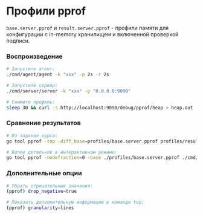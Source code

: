 # Профили pprof
`base.server.pprof` и `result.server.pprof` - профили памяти для конфигурации с in-memory хранилищем и включенной проверкой подписи.

### Воспроизведение
```bash
# Запустите агент:
./cmd/agent/agent -k "xxx" -p 2s -r 2s

# Запустите сервер:
./cmd/server/server -k "xxx" -p "0.0.0.0:9090"

# Снимите профиль:
sleep 30 && curl -s http://localhost:9090/debug/pprof/heap > heap.out
```

### Сравнение результатов
```bash
# Из задания курса:
go tool pprof -top -diff_base=profiles/base.server.pprof profiles/result.server.pprof

# Более детальное в интерактивном режиме:
go tool pprof -nodefraction=0 -base ./profiles/base.server.pprof ./cmd/server/server ./profiles/result.server.pprof
```

### Дополнительные опции
```bash
# Убрать отрицательные значения:
(pprof) drop_negative=true

# Показать дополнительную информацию в команде top:
(pprof) granularity=lines
```
